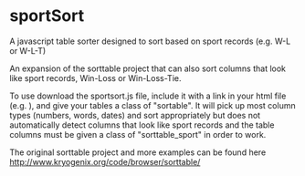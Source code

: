 sportSort
=========

A javascript table sorter designed to sort based on sport records (e.g. W-L or W-L-T)

An expansion of the sorttable project that can also sort columns that look like sport records, Win-Loss or Win-Loss-Tie.  

To use download the sportsort.js file, include it with a link in your html file (e.g. <script src="js/sportsort.js"></script>), and give your tables a class of "sortable".  It will pick up most column types (numbers, words, dates) and sort appropriately but does not automatically detect columns that look like sport records and the table columns must be given a class of "sorttable_sport" in order to work.

The original sorttable project and more examples can be found here http://www.kryogenix.org/code/browser/sorttable/  